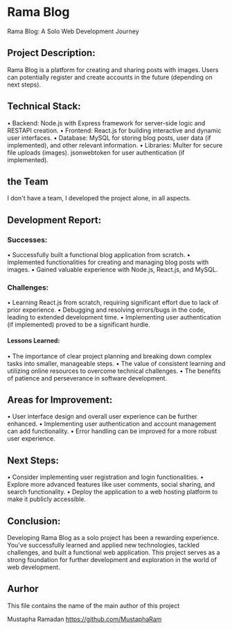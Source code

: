 # Rama Blog

Rama Blog: A Solo Web Development Journey


## Project Description:
Rama Blog is a platform for creating and sharing posts with images. Users can potentially register and create accounts in the future (depending on next steps).


## Technical Stack:
•	Backend: Node.js with Express framework for server-side logic and RESTAPI creation.
•	Frontend: React.js for building interactive and dynamic user interfaces.
•	Database: MySQL for storing blog posts, user data (if implemented), and other relevant information.
•	Libraries: Multer for secure file uploads (images).
               jsonwebtoken for user authentication (if implemented).


## the Team
I don't have a team, I developed the project alone, in all aspects.


## Development Report:
### Successes:
•	Successfully built a functional blog application from scratch.
•	Implemented functionalities for creating and managing blog posts with images.
•	Gained valuable experience with Node.js, React.js, and MySQL.

### Challenges:
•	Learning React.js from scratch, requiring significant effort due to lack of prior experience.
•	Debugging and resolving errors/bugs in the code, leading to extended development time.
•	Implementing user authentication (if implemented) proved to be a significant hurdle.

#### Lessons Learned:
•	The importance of clear project planning and breaking down complex tasks into smaller, manageable steps.
•	The value of consistent learning and utilizing online resources to overcome technical challenges.
•	The benefits of patience and perseverance in software development.


## Areas for Improvement:
•	User interface design and overall user experience can be further enhanced.
•	Implementing user authentication and account management can add functionality.
•	Error handling can be improved for a more robust user experience.


## Next Steps:
•	Consider implementing user registration and login functionalities.
•	Explore more advanced features like user comments, social sharing, and search functionality.
•	Deploy the application to a web hosting platform to make it publicly accessible.


## Conclusion:
Developing Rama Blog as a solo project has been a rewarding experience. You've successfully learned and applied new technologies, tackled challenges, and built a functional web application. This project serves as a strong foundation for further development and exploration in the world of web development.

## Aurhor
This file contains the name of the main author of this project

Mustapha Ramadan https://github.com/MustaphaRam
